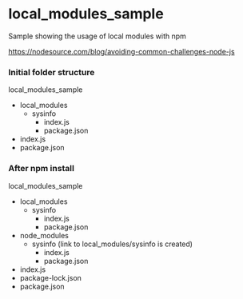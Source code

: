 # local_modules_sample
Sample showing the usage of local modules with npm

https://nodesource.com/blog/avoiding-common-challenges-node-js

### Initial folder structure
local_modules_sample
<ul>
    <li>
    local_modules
             <ul>
             <li>
             sysinfo
             <ul>
                 <li>index.js</li>
                 <li>package.json</li>
             </ul>
             </li>
            </ul>
    </li>
    <li>index.js</li>
    <li>package.json</li>
 </ul>
 
  ### After npm install
  local_modules_sample
<ul>
    <li>
    local_modules
             <ul>
             <li>
             sysinfo
             <ul>
                 <li>index.js</li>
                 <li>package.json</li>
             </ul>
             </li>
            </ul>
    </li>
     <li>
    node_modules
             <ul>
             <li>
             sysinfo (link to local_modules/sysinfo is created)
             <ul>
                 <li>index.js</li>
                 <li>package.json</li>
             </ul>
             </li>
            </ul>
    </li>
    <li>index.js</li>
    <li>package-lock.json</li>
    <li>package.json</li>
 </ul>
